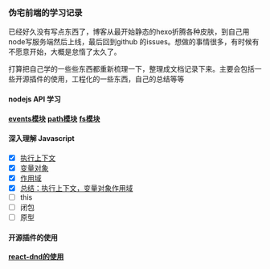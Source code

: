 ### 伪宅前端的学习记录

已经好久没有写点东西了，博客从最开始静态的hexo折腾各种皮肤，到自己用node写服务端然后上线，最后回到github 的issues。想做的事情很多，有时候有不愿意开始，大概是怠惰了太久了。

打算把自己学的一些些东西都重新梳理一下，整理成文档记录下来。主要会包括一些开源插件的使用，工程化的一些东西，自己的总结等等


#### nodejs API 学习

**[events模块](https://github.com/mt51/mt51/issues/2)**
**[path模块](https://github.com/mt51/mt51/issues/4)**
**[fs模块](https://github.com/mt51/mt51/issues/7)**

#### 深入理解 Javascript

* [X] [执行上下文](https://github.com/mt51/mt51/issues/3)
* [X] [变量对象](https://github.com/mt51/mt51/issues/5)
* [X] [作用域](https://github.com/mt51/mt51/issues/6)
* [X] [总结：执行上下文，变量对象作用域](https://github.com/mt51/mt51/issues/8)
* [ ] this
* [ ] 闭包
* [ ] 原型

#### 开源插件的使用

**[react-dnd的使用](https://github.com/mt51/mt51/issues/1)**

